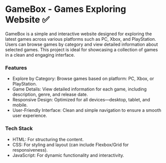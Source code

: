 # GameBox - Games Exploring Website ✅

GameBox is a simple and interactive website designed for exploring the latest games across various platforms such as PC, Xbox, and PlayStation. Users can browse games by category and view detailed information about selected games. This project is ideal for showcasing a collection of games in a clean and engaging interface.

<h3>Features</h3>

- Explore by Category: Browse games based on platform: PC, Xbox, or PlayStation.
- Game Details: View detailed information for each game, including description, genre, and release date.
- Responsive Design: Optimized for all devices—desktop, tablet, and mobile.
- User-Friendly Interface: Clean and simple navigation to ensure a smooth user experience.

<h3>Tech Stack</h3>

- HTML: For structuring the content.
- CSS: For styling and layout (can include Flexbox/Grid for responsiveness).
- JavaScript: For dynamic functionality and interactivity.
